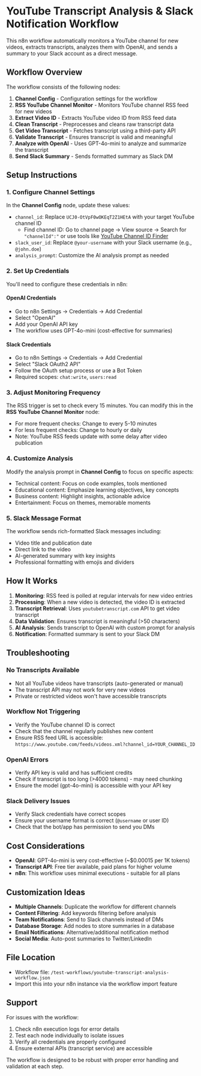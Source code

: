 # YouTube Transcript Analysis & Slack Notification Workflow

This n8n workflow automatically monitors a YouTube channel for new videos, extracts transcripts, analyzes them with OpenAI, and sends a summary to your Slack account as a direct message.

## Workflow Overview

The workflow consists of the following nodes:

1. **Channel Config** - Configuration settings for the workflow
2. **RSS YouTube Channel Monitor** - Monitors YouTube channel RSS feed for new videos
3. **Extract Video ID** - Extracts YouTube video ID from RSS feed data
4. **Clean Transcript** - Preprocesses and cleans raw transcript data
5. **Get Video Transcript** - Fetches transcript using a third-party API
6. **Validate Transcript** - Ensures transcript is valid and meaningful
7. **Analyze with OpenAI** - Uses GPT-4o-mini to analyze and summarize the transcript
8. **Send Slack Summary** - Sends formatted summary as Slack DM

## Setup Instructions

### 1. Configure Channel Settings

In the **Channel Config** node, update these values:

- `channel_id`: Replace `UCJ0-OtVpF0wOKEqT2Z1HEtA` with your target YouTube channel ID
  - Find channel ID: Go to channel page → View source → Search for `"channelId":"` or use tools like [YouTube Channel ID Finder](https://www.streamweasels.com/tools/youtube-channel-id-and-user-id-convertor/)
- `slack_user_id`: Replace `@your-username` with your Slack username (e.g., `@john.doe`)
- `analysis_prompt`: Customize the AI analysis prompt as needed

### 2. Set Up Credentials

You'll need to configure these credentials in n8n:

#### OpenAI Credentials
- Go to n8n Settings → Credentials → Add Credential
- Select "OpenAI"
- Add your OpenAI API key
- The workflow uses GPT-4o-mini (cost-effective for summaries)

#### Slack Credentials  
- Go to n8n Settings → Credentials → Add Credential
- Select "Slack OAuth2 API"
- Follow the OAuth setup process or use a Bot Token
- Required scopes: `chat:write`, `users:read`

### 3. Adjust Monitoring Frequency

The RSS trigger is set to check every 15 minutes. You can modify this in the **RSS YouTube Channel Monitor** node:

- For more frequent checks: Change to every 5-10 minutes
- For less frequent checks: Change to hourly or daily
- Note: YouTube RSS feeds update with some delay after video publication

### 4. Customize Analysis

Modify the analysis prompt in **Channel Config** to focus on specific aspects:

- Technical content: Focus on code examples, tools mentioned
- Educational content: Emphasize learning objectives, key concepts  
- Business content: Highlight insights, actionable advice
- Entertainment: Focus on themes, memorable moments

### 5. Slack Message Format

The workflow sends rich-formatted Slack messages including:

- Video title and publication date
- Direct link to the video
- AI-generated summary with key insights
- Professional formatting with emojis and dividers

## How It Works

1. **Monitoring**: RSS feed is polled at regular intervals for new video entries
2. **Processing**: When a new video is detected, the video ID is extracted
3. **Transcript Retrieval**: Uses `youtubetranscript.com` API to get video transcript
4. **Data Validation**: Ensures transcript is meaningful (>50 characters) 
5. **AI Analysis**: Sends transcript to OpenAI with custom prompt for analysis
6. **Notification**: Formatted summary is sent to your Slack DM

## Troubleshooting

### No Transcripts Available
- Not all YouTube videos have transcripts (auto-generated or manual)
- The transcript API may not work for very new videos
- Private or restricted videos won't have accessible transcripts

### Workflow Not Triggering
- Verify the YouTube channel ID is correct
- Check that the channel regularly publishes new content
- Ensure RSS feed URL is accessible: `https://www.youtube.com/feeds/videos.xml?channel_id=YOUR_CHANNEL_ID`

### OpenAI Errors
- Verify API key is valid and has sufficient credits
- Check if transcript is too long (>4000 tokens) - may need chunking
- Ensure the model (gpt-4o-mini) is accessible with your API key

### Slack Delivery Issues
- Verify Slack credentials have correct scopes
- Ensure your username format is correct (`@username` or user ID)
- Check that the bot/app has permission to send you DMs

## Cost Considerations

- **OpenAI**: GPT-4o-mini is very cost-effective (~$0.00015 per 1K tokens)
- **Transcript API**: Free tier available, paid plans for higher volume
- **n8n**: This workflow uses minimal executions - suitable for all plans

## Customization Ideas

- **Multiple Channels**: Duplicate the workflow for different channels
- **Content Filtering**: Add keywords filtering before analysis
- **Team Notifications**: Send to Slack channels instead of DMs
- **Database Storage**: Add nodes to store summaries in a database
- **Email Notifications**: Alternative/additional notification method
- **Social Media**: Auto-post summaries to Twitter/LinkedIn

## File Location

- Workflow file: `/test-workflows/youtube-transcript-analysis-workflow.json`
- Import this into your n8n instance via the workflow import feature

## Support

For issues with the workflow:
1. Check n8n execution logs for error details
2. Test each node individually to isolate issues  
3. Verify all credentials are properly configured
4. Ensure external APIs (transcript service) are accessible

The workflow is designed to be robust with proper error handling and validation at each step.